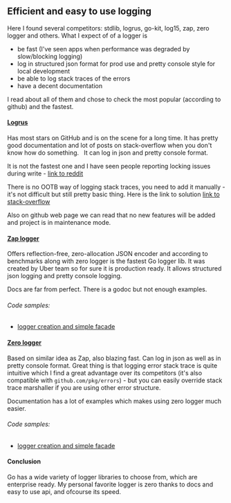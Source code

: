 ## Efficient and easy to use logging

Here I found several competitors: stdlib, logrus, go-kit, log15, zap, zero logger and others.
What I expect of of a logger is
- be fast (I've seen apps when performance was degraded by slow/blocking logging)
- log in structured json format for prod use and pretty console style for local development
- be able to log stack traces of the errors
- have a decent documentation

I read about all of them and chose to check the most popular (according to github) and the fastest.

#### [Logrus](https://github.com/sirupsen/logrus)
Has most stars on GitHub and is on the scene for a long time.
It has pretty good documentation and lot of posts on stack-overflow when you don't know how do something.
&nbsp; It can log in json and pretty console format.

It is not the fastest one and I have seen people reporting locking issues during write  - [link to reddit](https://www.reddit.com/r/golang/comments/6irpt1/is_there_a_golang_logging_library_around_that/)

There is no OOTB way of logging stack traces, you need to add it manually - it's not difficult but still pretty basic thing. Here is the link to solution [link to stack-overflow](https://stackoverflow.com/questions/54369295/how-to-get-logrus-to-print-stack-of-pkg-errors)

Also on github web page we can read that no new features will be added and project is in maintenance mode.

#### [Zap logger](https://github.com/uber-go/zap)

Offers reflection-free, zero-allocation JSON encoder and according to benchmarks along with zero logger is the fastest Go logger lib. It was created by Uber team so for sure it is production ready.
It allows structured json logging and pretty console logging.

Docs are far from perfect. There is a godoc but not enough examples.

###### Code samples:
* [logger creation and simple facade](https://github.com/gwalen/bettertomorrow/blob/master/common/logger/logger_zap.go)

#### [Zero logger](https://github.com/rs/zerolog)

Based on similar idea as Zap, also blazing fast.
Can log in json as well as in pretty console format.
Great thing is that logging error stack trace is quite intuitive which I find a great advantage over its competitors (it's also compatible with `github.com/pkg/errors`) - but you can easily override stack trace marshaller if you are using other error structure.

Documentation has a lot of examples which makes using zero logger much easier.

###### Code samples:
* [logger creation and simple facade](https://github.com/gwalen/bettertomorrow/blob/master/common/logger/logger_zero.go)

#### Conclusion

Go has a wide variety of logger libraries to choose from, which are enterprise ready.
My personal favorite logger is zero thanks to docs and easy to use api, and ofcourse its speed.
